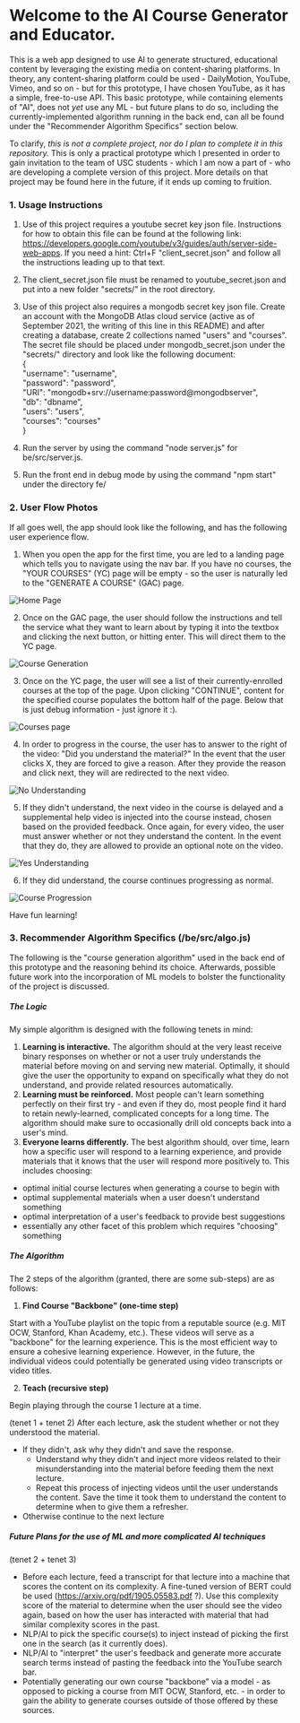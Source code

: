 # Welcome to the AI Course Generator and Educator.

This is a web app designed to use AI to generate structured, educational content by leveraging the existing media on content-sharing platforms. In theory, any content-sharing platform could be used - DailyMotion, YouTube, Vimeo, and so on - but for this prototype, I have chosen YouTube, as it has a simple, free-to-use API. This basic prototype, while containing elements of "AI", does not *yet* use any ML - but future plans to do so, including the currently-implemented algorithm running in the back end, can all be found under the "Recommender Algorithm Specifics" section below.

To clarify, *this is not a complete project, nor do I plan to complete it in this repository.* This is only a practical prototype which I presented in order to gain invitation to the team of USC students - which I am now a part of - who are developing a complete version of this project. More details on that project may be found here in the future, if it ends up coming to fruition.

### 1. Usage Instructions

1. Use of this project requires a youtube secret key json file. Instructions for how to obtain this file can be found at the following link: https://developers.google.com/youtube/v3/guides/auth/server-side-web-apps. If you need a hint: Ctrl+F "client_secret.json" and follow all the instructions leading up to that text.

2. The client_secret.json file must be renamed to youtube_secret.json and put into a new folder "secrets/" in the root directory.

3. Use of this project also requires a mongodb secret key json file. Create an account with the MongoDB Atlas cloud service (active as of September 2021, the writing of this line in this README) and after creating a database, create 2 collections named "users" and "courses". The secret file should be placed under mongodb_secret.json under the "secrets/" directory and look like the following document:  
{  
  "username": "username",  
  "password": "password",  
  "URI": "mongodb+srv://username:password@mongodbserver",  
  "db": "dbname",  
  "users": "users",  
  "courses": "courses"  
}  

3. Run the server by using the command "node server.js" for be/src/server.js.

4. Run the front end in debug mode by using the command "npm start" under the directory fe/

### 2. User Flow Photos
If all goes well, the app should look like the following, and has the following user experience flow.

1. When you open the app for the first time, you are led to a landing page which tells you to navigate using the nav bar. If you have no courses, the "YOUR COURSES" (YC) page will be empty - so the user is naturally led to the "GENERATE A COURSE" (GAC) page.

![Home Page](https://github.com/Derposoft/youtube-edu-research/blob/main/images/1-home.png)

2. Once on the GAC page, the user should follow the instructions and tell the service what they want to learn about by typing it into the textbox and clicking the next button, or hitting enter. This will direct them to the YC page.

![Course Generation](https://github.com/Derposoft/youtube-edu-research/blob/main/images/2-course_generation.png)

3. Once on the YC page, the user will see a list of their currently-enrolled courses at the top of the page. Upon clicking "CONTINUE", content for the specified course populates the bottom half of the page. Below that is just debug information - just ignore it :).

![Courses page](https://github.com/Derposoft/youtube-edu-research/blob/main/images/3-courses.png)

4. In order to progress in the course, the user has to answer to the right of the video: "Did you understand the material?" In the event that the user clicks X, they are forced to give a reason. After they provide the reason and click next, they will are redirected to the next video.

![No Understanding](https://github.com/Derposoft/youtube-edu-research/blob/main/images/4-no_understanding.png)

5. If they didn't understand, the next video in the course is delayed and a supplemental help video is injected into the course instead, chosen based on the provided feedback. Once again, for every video, the user must answer whether or not they understand the content. In the event that they do, they are allowed to provide an optional note on the video.

![Yes Understanding](https://github.com/Derposoft/youtube-edu-research/blob/main/images/5-yes_understanding.png)

6. If they did understand, the course continues progressing as normal.

![Course Progression](https://github.com/Derposoft/youtube-edu-research/blob/main/images/6-course_progression.png)

Have fun learning!

### 3. Recommender Algorithm Specifics (/be/src/algo.js)

The following is the "course generation algorithm" used in the back end of this prototype and the reasoning behind its choice. Afterwards, possible future work into the incorporation of ML models to bolster the functionality of the project is discussed.

##### The Logic
My simple algorithm is designed with the following tenets in mind:

1. **Learning is interactive.** The algorithm should at the very least receive binary responses on whether or not a user truly understands the material before moving on and serving new material. Optimally, it should give the user the opportunity to expand on specifically what they do not understand, and provide related resources automatically.
2. **Learning must be reinforced.**  Most people can't learn something perfectly on their first try - and even if they do, most people find it hard to retain newly-learned, complicated concepts for a long time. The algorithm should make sure to occasionally drill old concepts back into a user's mind.
3. **Everyone learns differently.** The best algorithm should, over time, learn how a specific user will respond to a learning experience, and provide materials that it knows that the user will respond more positively to. This includes choosing:
- optimal initial course lectures when generating a course to begin with
- optimal supplemental materials when a user doesn't understand something
- optimal interpretation of a user's feedback to provide best suggestions
- essentially any other facet of this problem which requires "choosing" something

##### The Algorithm
The 2 steps of the algorithm (granted, there are some sub-steps) are as follows:
1. **Find Course "Backbone" (one-time step)**

Start with a YouTube playlist on the topic from a reputable source (e.g. MIT OCW, Stanford, Khan Academy, etc.). These videos will serve as a "backbone" for the learning experience. This is the most efficient way to ensure a cohesive learning experience. However, in the future, the individual videos could potentially be generated using video transcripts or video titles.

2. **Teach (recursive step)**

Begin playing through the course 1 lecture at a time. 

(tenet 1 + tenet 2)
After each lecture, ask the student whether or not they understood the material.
- If they didn't, ask why they didn't and save the response.
  - Understand why they didn't and inject more videos related to their misunderstanding into the material before feeding them the next lecture.
  - Repeat this process of injecting videos until the user understands the content. Save the time it took them to understand the content to determine when to give them a refresher.
- Otherwise continue to the next lecture

##### Future Plans for the use of ML and more complicated AI techniques
(tenet 2 + tenet 3)
- Before each lecture, feed a transcript for that lecture into a machine that scores the content on its complexity. A fine-tuned version of BERT could be used (https://arxiv.org/pdf/1905.05583.pdf ?). Use this complexity score of the material to determine when the user should see the video again, based on how the user has interacted with material that had similar complexity scores in the past.
- NLP/AI to pick the specific course(s) to inject instead of picking the first one in the search (as it currently does).
- NLP/AI to "interpret" the user's feedback and generate more accurate search terms instead of pasting the feedback into the YouTube search bar.
- Potentially generating our own course "backbone" via a model - as opposed to picking a course from MIT OCW, Stanford, etc. - in order to gain the ability to generate courses outside of those offered by these sources.
